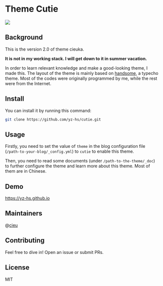 # Theme Cutie

![](https://yz-hs.github.io/img/intro4.jpg)

## Background

This is the version 2.0 of theme cieuka.

**It is not in my working stack. I will get down to it in summer vacation.**

In order to learn relevant knowledge and make a good-looking theme, I made this. The layout of the theme is mainly based on [handsome](https://www.ihewro.com/archives/489/), a typecho theme. Most of the codes were originally programmed by me, while the rest were from the Internet.

## Install

You can install it by running this command:

```bash
git clone https://github.com/yz-hs/cutie.git
```

## Usage

Firstly, you need to set the value of `theme` in the blog configuration file (`/path-to-your-blog/_config.yml`) to `cutie` to enable this theme.

Then, you need to read some documents (under `/path-to-the-theme/_doc`) to further configure the theme and learn more about this theme. Most of them are in Chinese.

## Demo

<https://yz-hs.github.io>

## Maintainers

@[cieu](https://github.com/yz-hs)

## Contributing

Feel free to dive in! Open an issue or submit PRs.

## License

MIT